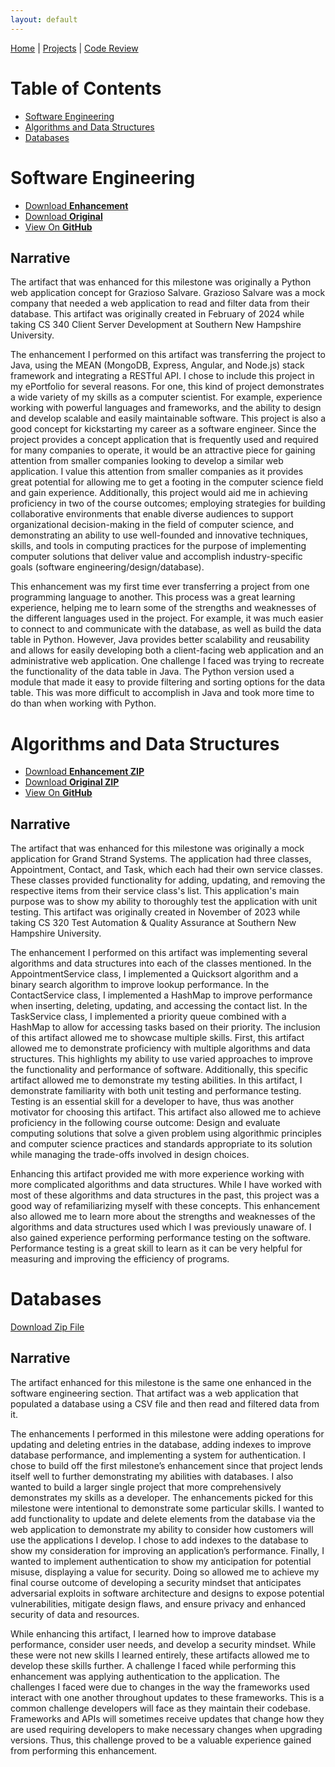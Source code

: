 ```yaml
---
layout: default
---
```


[Home](./) | [Projects](./projects) | [Code Review](https://snhu-my.sharepoint.com/:v:/g/personal/jacob_senior_snhu_edu/ES4U-5IozbhLmY7yaBhKva4BPKd-zv4oNN2zMp3OWLBOZQ?nav=eyJyZWZlcnJhbEluZm8iOnsicmVmZXJyYWxBcHAiOiJPbmVEcml2ZUZvckJ1c2luZXNzIiwicmVmZXJyYWxBcHBQbGF0Zm9ybSI6IldlYiIsInJlZmVycmFsTW9kZSI6InZpZXciLCJyZWZlcnJhbFZpZXciOiJNeUZpbGVzTGlua0NvcHkifX0&e=bVf24h)

# Table of Contents
* [Software Engineering](#SoftwareEngineering)
* [Algorithms and Data Structures](#AlgorithmsAndDataStructures)
* [Databases](#Databases)

<a id="SoftwareEngineering"></a>
# Software Engineering

<ul class="downloads">
  <li><a href="SoftwareEngineeringEnhancement/Grazioso-SoftwareEngineering.zip">Download <b>Enhancement</b></a></li>
  <li><a href="SoftwareEngineeringEnhancement/OriginalSoftwareEngineeringArtifact.zip">Download <b>Original</b></a></li>
  <li><a href="https://github.com/jsenior326/jsenior326.github.io/tree/main/SoftwareEngineeringEnhancement">View On <b>GitHub</b></a></li>
</ul>

## Narrative
The artifact that was enhanced for this milestone was originally a Python web application concept for Grazioso Salvare. Grazioso Salvare was a mock company that needed a web application to read and filter data from their database. This artifact was originally created in February of 2024 while taking CS 340 Client Server Development at Southern New Hampshire University. 

The enhancement I performed on this artifact was transferring the project to Java, using the MEAN (MongoDB, Express, Angular, and Node.js) stack framework and integrating a RESTful API. I chose to include this project in my ePortfolio for several reasons. For one, this kind of project demonstrates a wide variety of my skills as a computer scientist. For example, experience working with powerful languages and frameworks, and the ability to design and develop scalable and easily maintainable software. This project is also a good concept for kickstarting my career as a software engineer. Since the project provides a concept application that is frequently used and required for many companies to operate, it would be an attractive piece for gaining attention from smaller companies looking to develop a similar web application. I value this attention from smaller companies as it provides great potential for allowing me to get a footing in the computer science field and gain experience. Additionally, this project would aid me in achieving proficiency in two of the course outcomes; employing strategies for building collaborative environments that enable diverse audiences to support organizational decision-making in the field of computer science, and demonstrating an ability to use well-founded and innovative techniques, skills, and tools in computing practices for the purpose of implementing computer solutions that deliver value and accomplish industry-specific goals (software engineering/design/database). 

This enhancement was my first time ever transferring a project from one programming language to another. This process was a great learning experience, helping me to learn some of the strengths and weaknesses of the different languages used in the project. For example, it was much easier to connect to and communicate with the database, as well as build the data table in Python. However, Java provides better scalability and reusability and allows for easily developing both a client-facing web application and an administrative web application. One challenge I faced was trying to recreate the functionality of the data table in Java. The Python version used a module that made it easy to provide filtering and sorting options for the data table. This was more difficult to accomplish in Java and took more time to do than when working with Python.

<a id="AlgorithmsAndDataStructures"></a>
# Algorithms and Data Structures

<ul class="downloads">
  <li><a href="./AlgorithmsAndDataStructuresEnhancement/GrandStrandSystems.zip">Download <b>Enhancement ZIP</b></a></li>
  <li><a href="./AlgorithmsAndDataStructuresEnhancement/OriginalAlgorithmsAndDataStructuresArtifact.zip">Download <b>Original ZIP</b></a></li>
  <li><a href="https://github.com/jsenior326/jsenior326.github.io/tree/main/AlgorithmsAndDataStructuresEnhancement">View On <b>GitHub</b></a></li>
</ul>

## Narrative
The artifact that was enhanced for this milestone was originally a mock application for Grand Strand Systems. The application had three classes, Appointment, Contact, and Task, which each had their own service classes. These classes provided functionality for adding, updating, and removing the respective items from their service class's list. This application's main purpose was to show my ability to thoroughly test the application with unit testing. This artifact was originally created in November of 2023 while taking CS 320 Test Automation & Quality Assurance at Southern New Hampshire University. 

The enhancement I performed on this artifact was implementing several algorithms and data structures into each of the classes mentioned. In the AppointmentService class, I implemented a Quicksort algorithm and a binary search algorithm to improve lookup performance. In the ContactService class, I implemented a HashMap to improve performance when inserting, deleting, updating, and accessing the contact list. In the TaskService class, I implemented a priority queue combined with a HashMap to allow for accessing tasks based on their priority. The inclusion of this artifact allowed me to showcase multiple skills. First, this artifact allowed me to demonstrate proficiency with multiple algorithms and data structures. This highlights my ability to use varied approaches to improve the functionality and performance of software. Additionally, this specific artifact allowed me to demonstrate my testing abilities. In this artifact, I demonstrate familiarity with both unit testing and performance testing. Testing is an essential skill for a developer to have, thus was another motivator for choosing this artifact. This artifact also allowed me to achieve proficiency in the following course outcome: Design and evaluate computing solutions that solve a given problem using algorithmic principles and computer science practices and standards appropriate to its solution while managing the trade-offs involved in design choices. 

Enhancing this artifact provided me with more experience working with more complicated algorithms and data structures. While I have worked with most of these algorithms and data structures in the past, this project was a good way of refamiliarizing myself with these concepts. This enhancement also allowed me to learn more about the strengths and weaknesses of the algorithms and data structures used which I was previously unaware of. I also gained experience performing performance testing on the software. Performance testing is a great skill to learn as it can be very helpful for measuring and improving the efficiency of programs.

<a id="Databases"></a>
# Databases

[Download Zip File](./DatabaseEnhancement/Grazioso-Databases.zip)

## Narrative
The artifact enhanced for this milestone is the same one enhanced in the software engineering section. That artifact was a web application that populated a database using a CSV file and then read and filtered data from it. 

The enhancements I performed in this milestone were adding operations for updating and deleting entries in the database, adding indexes to improve database performance, and implementing a system for authentication. I chose to build off the first milestone’s enhancement since that project lends itself well to further demonstrating my abilities with databases. I also wanted to build a larger single project that more comprehensively demonstrates my skills as a developer. The enhancements picked for this milestone were intentional to demonstrate some particular skills. I wanted to add functionality to update and delete elements from the database via the web application to demonstrate my ability to consider how customers will use the applications I develop. I chose to add indexes to the database to show my consideration for improving an application’s performance. Finally, I wanted to implement authentication to show my anticipation for potential misuse, displaying a value for security. Doing so allowed me to achieve my final course outcome of developing a security mindset that anticipates adversarial exploits in software architecture and designs to expose potential vulnerabilities, mitigate design flaws, and ensure privacy and enhanced security of data and resources. 

While enhancing this artifact, I learned how to improve database performance, consider user needs, and develop a security mindset. While these were not new skills I learned entirely, these artifacts allowed me to develop these skills further. A challenge I faced while performing this enhancement was applying authentication to the application. The challenges I faced were due to changes in the way the frameworks used interact with one another throughout updates to these frameworks. This is a common challenge developers will face as they maintain their codebase. Frameworks and APIs will sometimes receive updates that change how they are used requiring developers to make necessary changes when upgrading versions. Thus, this challenge proved to be a valuable experience gained from performing this enhancement.
